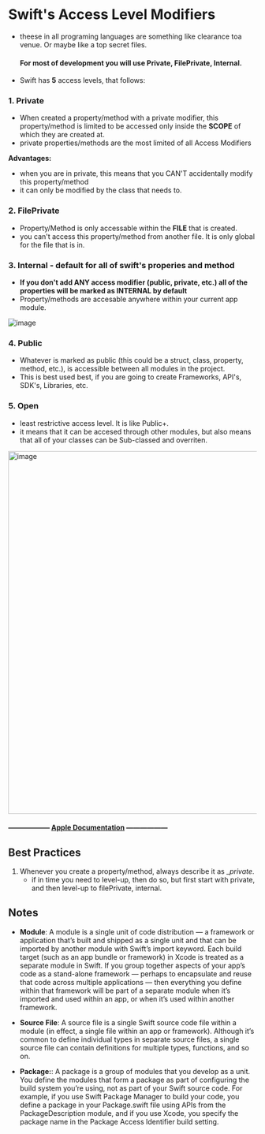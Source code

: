 # Swift's Access Level Modifiers
- theese in all programing languages are something like clearance toa venue. Or maybe like a top secret files.
  #### For most of development you will use Private, FilePrivate, Internal.
- Swift has **5** access levels, that follows:
### 1. Private
  - When created a property/method with a private modifier, this property/method is limited to be accessed only inside the __SCOPE__ of which they are created at. 
  - private properties/methods are the most limited of all Access Modifiers

**Advantages:**
-  when you are in private, this means that you CAN'T accidentally modify this property/method
- it can only be modified by the class that needs to.
    
### 2. FilePrivate
  - Property/Method is only accessable within the __FILE__ that is created.
  - you can't access this property/method from another file. It is only global for the file that is in.
### 3. Internal - default for all of swift's properies and method
  - **If you don't add ANY access modifier (public, private, etc.) all of the properties will be marked as INTERNAL by default**
  - Property/methods are accesable anywhere within your current app module.
    
![image](https://github.com/user-attachments/assets/817ebd55-f5db-40d6-a4d0-74872b61ec16)

### 4. Public 
  - Whatever is marked as public (this could be a struct, class, property, method, etc.), is accessible between all modules in the project.
  - This is best used best, if you are going to create Frameworks, API's, SDK's, Libraries, etc.

### 5. Open
  - least restrictive access level. It is like Public+.
  - it means that it can be accesed through other modules, but also means that all of your classes can be Sub-classed and overriten.


<img width="736" alt="image" src="https://github.com/user-attachments/assets/962cd637-861e-4100-9833-a6e43d1d02e3">

#### —————— [Apple Documentation](https://docs.swift.org/swift-book/documentation/the-swift-programming-language/accesscontrol/#Modules-Source-Files-and-Packages) ——————


## Best Practices

1. Whenever you create a property/method, always describe it as __private_.
   * if in time you need to level-up, then do so, but first start with private, and then level-up to filePrivate, internal.



## Notes
  * **Module**:
  A module is a single unit of code distribution — a framework or application that’s built and shipped as a single unit and that can be imported by another module with Swift’s import keyword.
  Each build target (such as an app bundle or framework) in Xcode is treated as a separate module in Swift. If you group together aspects of your app’s code as a stand-alone framework —          perhaps to encapsulate and reuse that code across multiple applications — then everything you define within that framework will be part of a separate module when it’s imported and used         within an app, or when it’s used within another framework.

  * **Source File**:
  A source file is a single Swift source code file within a module (in effect, a single file within an app or framework). Although it’s common to define individual types in separate source       files, a single source file can contain definitions for multiple types, functions, and so on.

  * **Package:**:
  A package is a group of modules that you develop as a unit. You define the modules that form a package as part of configuring the build system you’re using, not as part of your Swift           source code. For example, if you use Swift Package Manager to build your code, you define a package in your Package.swift file using APIs from the PackageDescription module, and if you use     Xcode, you specify the package name in the Package Access Identifier build setting.
